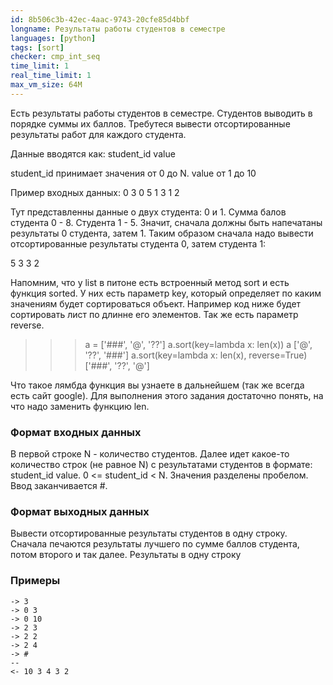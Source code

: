 ```yaml
---
id: 8b506c3b-42ec-4aac-9743-20cfe85d4bbf
longname: Результаты работы студентов в семестре
languages: [python]
tags: [sort]
checker: cmp_int_seq
time_limit: 1
real_time_limit: 1
max_vm_size: 64M
---
```


Есть результаты работы студентов в семестре.
Студентов выводить в порядке суммы их баллов.
Требутеся вывести отсортированные результаты работ для каждого студента.

Данные вводятся как:
student_id value

student_id принимает значения от 0 до N.
value от 1 до 10

Пример входных данных:
0 3
0 5
1 3
1 2
 
Тут представленны данные о двух студента: 0 и 1.
Сумма балов студента 0 - 8. Студента 1 - 5. Значит, сначала должны быть напечатаны результаты 0 студента, затем 1.
Таким образом сначала надо вывести отсортированные результаты студента 0, затем студента 1:

5 3
3 2

Напомним, что у list в питоне есть встроенный метод sort и есть функция sorted. У них есть параметр key, который определяет по каким значениям будет сортироваться объект.
Например код ниже будет сортировать лист по длинне его элементов. Так же есть параметр reverse.
>>> a = ['###', '@', '??']
>>> a.sort(key=lambda x: len(x))
>>> a
['@', '??', '###']
>>> a.sort(key=lambda x: len(x), reverse=True)
['###', '??', '@']

Что такое лямбда функция вы узнаете в дальнейшем (так же всегда есть сайт google). Для выполнения этого задания достаточно понять, на что надо заменить функцию len.

### Формат входных данных

В первой строке N - количество студентов.
Далее идет какое-то количество строк (не равное N) с результатами студентов в формате:
student_id value. 0 <= student_id < N. Значения разделены пробелом.
Ввод заканчивается #.

### Формат выходных данных

Вывести отсортированные результаты студентов в одну строку. Сначала печаются результаты лучшего по сумме баллов студента, потом второго и так далее.
Результаты в одну строку

### Примеры

```
-> 3
-> 0 3
-> 0 10
-> 2 3
-> 2 2
-> 2 4
-> #
--
<- 10 3 4 3 2
```